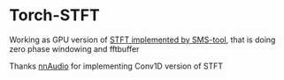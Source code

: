# Torch-STFT
Working as GPU version of [STFT implemented by SMS-tool](https://github.com/MTG/sms-tools/blob/master/software/models_interface/stft_function.py), that is doing zero phase windowing and fftbuffer

Thanks [nnAudio](https://github.com/KinWaiCheuk/nnAudio) for implementing Conv1D version of STFT

